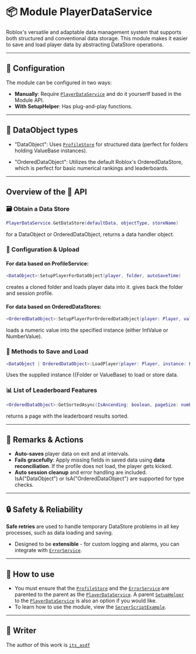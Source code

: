 # 📦 Module PlayerDataService

Roblox's versatile and adaptable data management system that supports both structured and conventional data storage. This module makes it easier to save and load player data by abstracting DataStore operations.

---

## 🔧 Configuration

The module can be configured in two ways:

* **Manually**: Require [`PlayerDataService`](./PlayerDataService.lua) and do it yourserlf based in the Module API.
* **With SetupHelper**: Has plug-and-play functions.

---

## 🧪 DataObject types

* "DataObject": Uses [`ProfileStore`](https://devforum.roblox.com/t/profilestore-save-your-player-data-easy-datastore-module/3190543) for structured data (perfect for folders holding ValueBase instances).

* "OrderedDataObject": Utilizes the default Roblox's OrderedDataStore, which is perfect for basic numerical rankings and leaderboards.

---

## Overview of the 🧱 API

### 🗃️ Obtain a Data Store

```lua
PlayerDataService.GetDataStore(defaultData, objectType, storeName)
```
for a DataObject or OrderedDataObject, returns a data handler object.

### 📂 Configuration & Upload

#### For data based on ProfileService:

```lua
<DataObject>:SetupPlayerForDataObject(player, folder, autoSaveTime)
```

creates a cloned folder and loads player data into it. gives back the folder and session profile.

#### For data based on OrderedDataStores:

```lua
<OrderedDataObject>:SetupPlayerForOrderedDataObject(player: Player, valueInstance: IntValue | NumberValue, autoSaveTime: number)
```
loads a numeric value into the specified instance (either IntValue or NumberValue).

### 🔄 Methods to Save and Load

```lua
<DataObject | OrderedDataObject>:LoadPlayer(player: Player, instance: Folder | NumberValue | IntValue) DataObject | OrderedDataObject>:SavePlayer(player: Player, instance: Folder | NumberValue | IntValue)
```
Uses the supplied instance ({Folder or ValueBase) to load or store data.

### 📊 List of Leaderboard Features

```lua
<OrderedDataObject>:GetSortedAsync(IsAncending: boolean, pageSize: number, minValue: number?, maxValue: number?)
```
returns a page with the leaderboard results sorted.

---

## 📌 Remarks & Actions

* **Auto-saves** player data on exit and at intervals. 
* **Fails gracefully**: Apply missing fields in saved data using **data reconciliation**. If the profile does not load, the player gets kicked.
* **Auto session cleanup** and error handling are included. IsA("DataObject") or IsA("OrderedDataObject") are supported for type checks.

---

## 🔒 Safety & Reliability

**Safe retries** are used to handle temporary DataStore problems in all key processes, such as data loading and saving.
* Designed to be **extensible** - for custom logging and alarms, you can integrate with [`ErrorService`](./ErrorService.lua).

---

## 💭 How to use

* You must ensure that the [`ProfileStore`](https://devforum.roblox.com/t/profilestore-save-your-player-data-easy-datastore-module/3190543) and the [`ErrorService`](./ErrorService.lua) are parented to the parent as the [`PlayerDataService`](./PlayerDataService.lua). A parent [`SetupHelper`](./SetupHelper.lua) to the [`PlayerDataService`](./PlayerDataService.lua) is also an option if you would like.
* To learn how to use the module, view the [`ServerScriptExample`](./ServerScriptExample.lua).

---

## 📄 Writer
The author of this work is [`its_asdf`](https://www.roblox.com/users/1706537119/profile)

